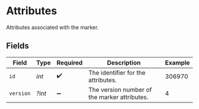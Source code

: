 # Attributes

Attributes associated with the marker.


## Fields

| Field                                        | Type                                         | Required                                     | Description                                  | Example                                      |
| -------------------------------------------- | -------------------------------------------- | -------------------------------------------- | -------------------------------------------- | -------------------------------------------- |
| `id`                                         | *int*                                        | :heavy_check_mark:                           | The identifier for the attributes.           | 306970                                       |
| `version`                                    | *?int*                                       | :heavy_minus_sign:                           | The version number of the marker attributes. | 4                                            |